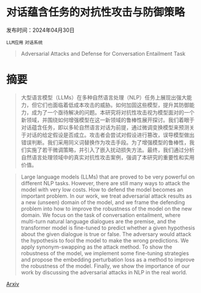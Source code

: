 # 对话蕴含任务的对抗性攻击与防御策略

发布时间：2024年04月30日

`LLM应用` `对话系统`

> Adversarial Attacks and Defense for Conversation Entailment Task

# 摘要

> 大型语言模型（LLMs）在多种自然语言处理（NLP）任务上展现出强大能力，但它们也面临着低成本攻击的威胁。如何加固这些模型，提升其防御能力，成为了一个亟待解决的问题。本研究将对抗性攻击视为模型面对的一个新领域，并围绕如何增强模型在这一新领域的鲁棒性展开探讨。我们着眼于对话蕴含任务，即以多轮自然语言对话为前提，通过微调变换模型来预测关于对话的给定假设是否成立。攻击者会尝试对假设进行篡改，误导模型做出错误判断。我们采用同义词替换作为攻击手段。为了增强模型的鲁棒性，我们实施了若干微调策略，并引入了嵌入扰动损失方法。最终，我们通过分析自然语言处理领域中的真实对抗性攻击案例，强调了本研究的重要性和实用价值。

> Large language models (LLMs) that are proved to be very powerful on different NLP tasks. However, there are still many ways to attack the model with very low costs. How to defend the model becomes an important problem. In our work, we treat adversarial attack results as a new (unseen) domain of the model, and we frame the defending problem into how to improve the robustness of the model on the new domain. We focus on the task of conversation entailment, where multi-turn natural language dialogues are the premise, and the transformer model is fine-tuned to predict whether a given hypothesis about the given dialogue is true or false. The adversary would attack the hypothesis to fool the model to make the wrong predictions. We apply synonym-swapping as the attack method. To show the robustness of the model, we implement some fine-tuning strategies and propose the embedding perturbation loss as a method to improve the robustness of the model. Finally, we show the importance of our work by discussing the adversarial attacks in NLP in the real world.

[Arxiv](https://arxiv.org/abs/2405.00289)
